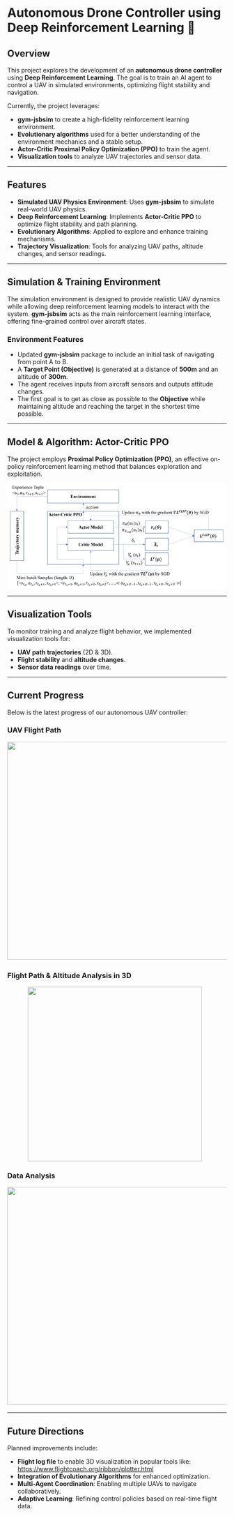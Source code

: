 # Autonomous Drone Controller using Deep Reinforcement Learning 🚀

## Overview

This project explores the development of an **autonomous drone controller** using **Deep Reinforcement Learning**. The goal is to train an AI agent to control a UAV in simulated environments, optimizing flight stability and navigation.

Currently, the project leverages:
- **gym-jsbsim** to create a high-fidelity reinforcement learning environment.
- **Evolutionary algorithms** used for a better understanding of the environment mechanics and a stable setup.
- **Actor-Critic Proximal Policy Optimization (PPO)** to train the agent.
- **Visualization tools** to analyze UAV trajectories and sensor data.

---

## Features

- **Simulated UAV Physics Environment**: Uses **gym-jsbsim** to simulate real-world UAV physics.
- **Deep Reinforcement Learning**: Implements **Actor-Critic PPO** to optimize flight stability and path planning.
- **Evolutionary Algorithms**: Applied to explore and enhance training mechanisms.
- **Trajectory Visualization**: Tools for analyzing UAV paths, altitude changes, and sensor readings.

---

## Simulation & Training Environment

The simulation environment is designed to provide realistic UAV dynamics while allowing deep reinforcement learning models to interact with the system. **gym-jsbsim** acts as the main reinforcement learning interface, offering fine-grained control over aircraft states.

### Environment Features
- Updated **gym-jsbsim** package to include an initial task of navigating from point A to B.
- A **Target Point (Objective)** is generated at a distance of **500m** and an altitude of **300m**.
- The agent receives inputs from aircraft sensors and outputs attitude changes.
- The first goal is to get as close as possible to the **Objective** while maintaining altitude and reaching the target in the shortest time possible.

---

## Model & Algorithm: Actor-Critic PPO

The project employs **Proximal Policy Optimization (PPO)**, an effective on-policy reinforcement learning method that balances exploration and exploitation.

![Proximal Policy Optimization](https://github.com/DiogoNunesDev/AirplaneController/blob/main/PPO.png)

---

## Visualization Tools
To monitor training and analyze flight behavior, we implemented visualization tools for:
- **UAV path trajectories** (2D & 3D).
- **Flight stability** and **altitude changes**.
- **Sensor data readings** over time.

---

## Current Progress

Below is the latest progress of our autonomous UAV controller:

### UAV Flight Path 
<p align="center">
  <img src="https://github.com/DiogoNunesDev/AirplaneController/blob/main/Dinamic_Aircraft_Path.gif" width="800px" height="500px"/>
</p>

### Flight Path & Altitude Analysis in 3D
<p align="center">
  <img src="https://github.com/DiogoNunesDev/AirplaneController/blob/main/2D_Graph.png" width="400px" height="400px" style="display: inline-block; vertical-align: middle; margin-right: 10px;"/>
</p>

### Data Analysis
<p align="center">
  <img src="https://github.com/DiogoNunesDev/AirplaneController/blob/main/Sensor_Data.png" width="800px" height="500px"/>
</p>

---

## Future Directions
Planned improvements include:
- **Flight log file** to enable 3D visualization in popular tools like: https://www.flightcoach.org/ribbon/plotter.html
- **Integration of Evolutionary Algorithms** for enhanced optimization.
- **Multi-Agent Coordination**: Enabling multiple UAVs to navigate collaboratively.
- **Adaptive Learning**: Refining control policies based on real-time flight data.